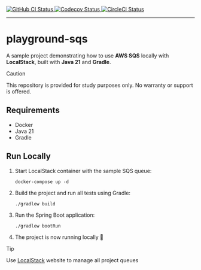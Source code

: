 <p align="left">
  <a href="https://github.com/domingosfelipe/playground-sqs/actions/workflows/ci.yml?branch=main">
    <img alt="GitHub CI Status" src="https://img.shields.io/github/actions/workflow/status/domingosfelipe/playground-sqs/ci.yml?logo=github&label=CI&style=flat">
  </a>
  <a href="https://codecov.io/github/domingosfelipe/playground-sqs" > 
    <img alt="Codecov Status" src="https://codecov.io/github/domingosfelipe/playground-sqs/graph/badge.svg?token=53KWKPNJG8"/> 
  </a>  
  <a href="https://app.circleci.com/pipelines/github/domingosfelipe/playground-sqs?branch=main">
    <img alt="CircleCI Status" src="https://img.shields.io/circleci/build/github/domingosfelipe/playground-sqs/main?logo=circleci&label=CircleCI&style=flat">
  </a>
</p>

--- 

# playground-sqs

A sample project demonstrating how to use **AWS SQS** locally with **LocalStack**, built with **Java 21** and **Gradle**.

> [!CAUTION]
> This repository is provided for study purposes only. No warranty or support is offered.

## Requirements

- Docker
- Java 21
- Gradle

## Run Locally

1. Start LocalStack container with the sample SQS queue:

    ```shell
    docker-compose up -d
    ```

2. Build the project and run all tests using Gradle:

    ```shell
    ./gradlew build
    ```

3. Run the Spring Boot application:

    ```shell
    ./gradlew bootRun
    ```

4. The project is now running locally :tada:

> [!TIP]
> Use [LocalStack](https://app.localstack.cloud/sign-in) website to manage all project queues